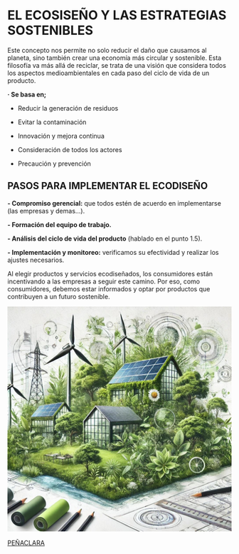 # EL ECOSISEÑO Y LAS ESTRATEGIAS SOSTENIBLES 

Este concepto nos permite no solo reducir el daño que causamos al planeta, sino también crear una economía más circular y sostenible. Esta filosofía va más allá de reciclar, se trata de una visión que considera todos los aspectos medioambientales en cada paso del ciclo de vida de un producto.

**· Se basa en;**

- Reducir la generación de residuos 

- Evitar la contaminación

- Innovación y mejora continua

- Consideración de todos los actores 

- Precaución y prevención

## PASOS PARA IMPLEMENTAR EL ECODISEÑO

**- Compromiso gerencial:** que todos estén de acuerdo en implementarse (las empresas y demas...).

**- Formación del equipo de trabajo.**

**- Análisis del ciclo de vida del producto** (hablado en el punto 1.5).

**- Implementación y monitoreo:** verificamos su efectividad y realizar los ajustes necesarios.

Al elegir productos y servicios ecodiseñados, los consumidores están incentivando a las empresas a seguir este camino. Por eso, como consumidores, debemos estar informados y optar por productos que contribuyen a un futuro sostenible. 

![ikerlol](img/ecosistema.jpg)

[PEÑACLARA](https://penaclara.es/el-ecodiseno-una-estrategia-para-una-produccion-sostenible/)


